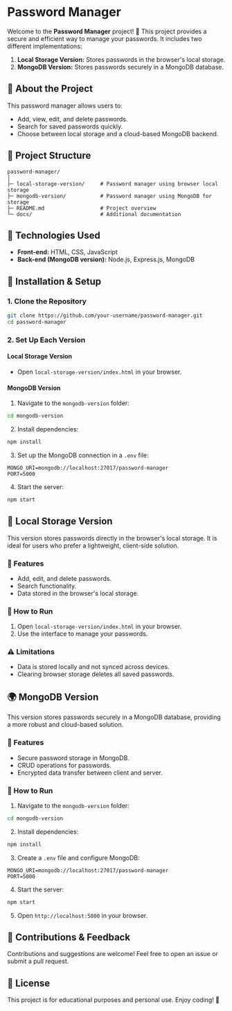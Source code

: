 # Password Manager

Welcome to the **Password Manager** project! 🔐 This project provides a secure and efficient way to manage your passwords. It includes two different implementations:

1. **Local Storage Version:** Stores passwords in the browser's local storage.
2. **MongoDB Version:** Stores passwords securely in a MongoDB database.

## 📌 About the Project
This password manager allows users to:
- Add, view, edit, and delete passwords.
- Search for saved passwords quickly.
- Choose between local storage and a cloud-based MongoDB backend.

## 🚀 Project Structure
```
password-manager/
│
├─ local-storage-version/     # Password manager using browser local storage
├─ mongodb-version/           # Password manager using MongoDB for storage
├─ README.md                  # Project overview
└─ docs/                      # Additional documentation
```

## 🔧 Technologies Used
- **Front-end:** HTML, CSS, JavaScript
- **Back-end (MongoDB version):** Node.js, Express.js, MongoDB

## 📜 Installation & Setup
### 1. Clone the Repository
```sh
git clone https://github.com/your-username/password-manager.git
cd password-manager
```

### 2. Set Up Each Version
#### Local Storage Version
- Open `local-storage-version/index.html` in your browser.

#### MongoDB Version
1. Navigate to the `mongodb-version` folder:
```sh
cd mongodb-version
```
2. Install dependencies:
```sh
npm install
```
3. Set up the MongoDB connection in a `.env` file:
```
MONGO_URI=mongodb://localhost:27017/password-manager
PORT=5000
```
4. Start the server:
```sh
npm start
```

## 🌟 Local Storage Version
This version stores passwords directly in the browser's local storage. It is ideal for users who prefer a lightweight, client-side solution.

### 🚀 Features
- Add, edit, and delete passwords.
- Search functionality.
- Data stored in the browser's local storage.

### 📜 How to Run
1. Open `local-storage-version/index.html` in your browser.
2. Use the interface to manage your passwords.

### ⚠️ Limitations
- Data is stored locally and not synced across devices.
- Clearing browser storage deletes all saved passwords.

## 🌍 MongoDB Version
This version stores passwords securely in a MongoDB database, providing a more robust and cloud-based solution.

### 🚀 Features
- Secure password storage in MongoDB.
- CRUD operations for passwords.
- Encrypted data transfer between client and server.

### 📜 How to Run
1. Navigate to the `mongodb-version` folder:
```sh
cd mongodb-version
```
2. Install dependencies:
```sh
npm install
```
3. Create a `.env` file and configure MongoDB:
```
MONGO_URI=mongodb://localhost:27017/password-manager
PORT=5000
```
4. Start the server:
```sh
npm start
```
5. Open `http://localhost:5000` in your browser.

## 🌟 Contributions & Feedback
Contributions and suggestions are welcome! Feel free to open an issue or submit a pull request.

## 📜 License
This project is for educational purposes and personal use. Enjoy coding! 🚀